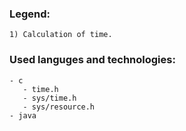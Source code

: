 ### Legend:
```
1) Calculation of time.
```

### Used languges and technologies:

```
- c
   - time.h
   - sys/time.h
   - sys/resource.h
- java
```

